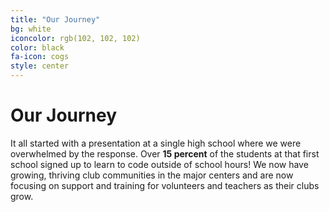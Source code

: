 ```yaml
---
title: "Our Journey"
bg: white
iconcolor: rgb(102, 102, 102)
color: black
fa-icon: cogs
style: center
---
```



# Our Journey

It all started with a presentation at a single high school where we were overwhelmed by the response. Over **15 percent** of the students at that first school signed up to learn to code outside of school hours! We now have growing, thriving club communities in the major centers and are now focusing on support and training for volunteers and teachers as their clubs grow.